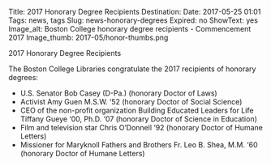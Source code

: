 Title: 2017 Honorary Degree Recipients 
Destination:
Date: 2017-05-25 01:01 
Tags: news, tags 
Slug: news-honorary-degrees
Expired: no
ShowText: yes
Image_alt: Boston College honorary degree recipients - Commencement 2017
Image_thumb: 2017-05/honor-thumbs.png

2017 Honorary Degree Recipients

The Boston College Libraries congratulate the 2017 recipients of honorary degrees:
<ul>
<li>U.S. Senator Bob Casey (D-Pa.) (honorary Doctor of Laws)</li>
<li>Activist Amy Guen M.S.W. ‘52 (honorary Doctor of Social Science)</li>
<li>CEO of the non-profit organization Building Educated Leaders for Life Tiffany Gueye ‘00, Ph.D. ‘07 (honorary Doctor of Science in Education)</li>
<li>Film and television star Chris O’Donnell ‘92 (honorary Doctor of Humane Letters)</li>
<li>Missioner for Maryknoll Fathers and Brothers Fr. Leo B. Shea, M.M. ‘60 (honorary Doctor of Humane Letters)</li>
</ul>

